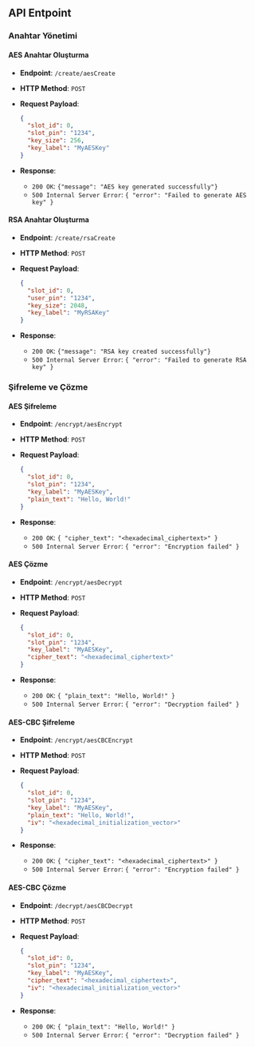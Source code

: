## API Entpoint
### Anahtar Yönetimi

#### AES Anahtar Oluşturma

- **Endpoint**: `/create/aesCreate`
- **HTTP Method**: `POST`
- **Request Payload**:

  ```json
  {
    "slot_id": 0,
    "slot_pin": "1234",
    "key_size": 256,
    "key_label": "MyAESKey"
  }
  ```

- **Response**:
  - `200 OK`: `{"message": "AES key generated successfully"}`
  - `500 Internal Server Error`: `{ "error": "Failed to generate AES key" }`

#### RSA Anahtar Oluşturma

- **Endpoint**: `/create/rsaCreate`
- **HTTP Method**: `POST`
- **Request Payload**:

  ```json
  {
    "slot_id": 0,
    "user_pin": "1234",
    "key_size": 2048,
    "key_label": "MyRSAKey"
  }
  ```

- **Response**:
  - `200 OK`: `{"message": "RSA key created successfully"}`
  - `500 Internal Server Error`: `{ "error": "Failed to generate RSA key" }`

### Şifreleme ve Çözme

#### AES Şifreleme

- **Endpoint**: `/encrypt/aesEncrypt`
- **HTTP Method**: `POST`
- **Request Payload**:

  ```json
  {
    "slot_id": 0,
    "slot_pin": "1234",
    "key_label": "MyAESKey",
    "plain_text": "Hello, World!"
  }
  ```

- **Response**:
  - `200 OK`: `{ "cipher_text": "<hexadecimal_ciphertext>" }`
  - `500 Internal Server Error`: `{ "error": "Encryption failed" }`

#### AES Çözme

- **Endpoint**: `/encrypt/aesDecrypt`
- **HTTP Method**: `POST`
- **Request Payload**:

  ```json
  {
    "slot_id": 0,
    "slot_pin": "1234",
    "key_label": "MyAESKey",
    "cipher_text": "<hexadecimal_ciphertext>"
  }
  ```

- **Response**:
  - `200 OK`: `{ "plain_text": "Hello, World!" }`
  - `500 Internal Server Error`: `{ "error": "Decryption failed" }`

#### AES-CBC Şifreleme

- **Endpoint**: `/encrypt/aesCBCEncrypt`
- **HTTP Method**: `POST`
- **Request Payload**:

  ```json
  {
    "slot_id": 0,
    "slot_pin": "1234",
    "key_label": "MyAESKey",
    "plain_text": "Hello, World!",
    "iv": "<hexadecimal_initialization_vector>"
  }
  ```

- **Response**:
  - `200 OK`: `{ "cipher_text": "<hexadecimal_ciphertext>" }`
  - `500 Internal Server Error`: `{ "error": "Encryption failed" }`

#### AES-CBC Çözme

- **Endpoint**: `/decrypt/aesCBCDecrypt`
- **HTTP Method**: `POST`
- **Request Payload**:

  ```json
  {
    "slot_id": 0,
    "slot_pin": "1234",
    "key_label": "MyAESKey",
    "cipher_text": "<hexadecimal_ciphertext>",
    "iv": "<hexadecimal_initialization_vector>"
  }
  ```

- **Response**:
  - `200 OK`: `{ "plain_text": "Hello, World!" }`
  - `500 Internal Server Error`: `{ "error": "Decryption failed" }`

